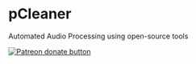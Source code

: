 # pCleaner
Automated Audio Processing using open-source tools

<span class="badge-patreon"><a href="https://patreon.com/pCleaner" title="Donate to this project using Patreon"><img src="https://img.shields.io/badge/patreon-donate-yellow.svg" alt="Patreon donate button" /></a></span>

